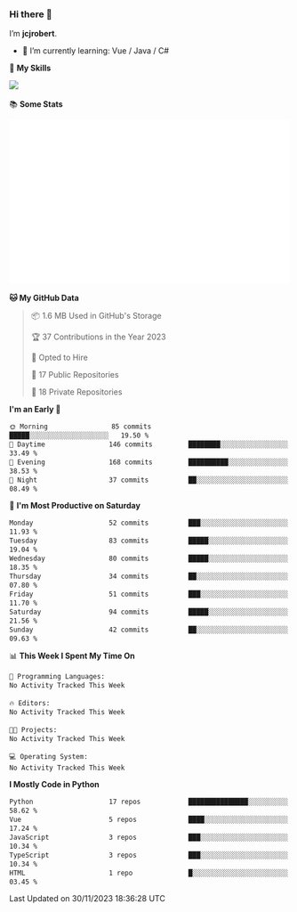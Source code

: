 ### Hi there 👋

I’m **jcjrobert**.

- 🌱 I’m currently learning: Vue / Java / C#

🌟 **My Skills**

![](https://img.shields.io/badge/-Python-3e74a2?style=flat-square&logo=Python&logoColor=fff)

📚 **Some Stats**

![](https://github.com/jcjrobert/github-stats/blob/master/generated/overview.svg)

<!--START_SECTION:waka-->
**🐱 My GitHub Data** 

> 📦 1.6 MB Used in GitHub's Storage 
 > 
> 🏆 37 Contributions in the Year 2023
 > 
> 💼 Opted to Hire
 > 
> 📜 17 Public Repositories 
 > 
> 🔑 18 Private Repositories 
 > 
**I'm an Early 🐤** 

```text
🌞 Morning                85 commits          █████░░░░░░░░░░░░░░░░░░░░   19.50 % 
🌆 Daytime                146 commits         ████████░░░░░░░░░░░░░░░░░   33.49 % 
🌃 Evening                168 commits         ██████████░░░░░░░░░░░░░░░   38.53 % 
🌙 Night                  37 commits          ██░░░░░░░░░░░░░░░░░░░░░░░   08.49 % 
```
📅 **I'm Most Productive on Saturday** 

```text
Monday                   52 commits          ███░░░░░░░░░░░░░░░░░░░░░░   11.93 % 
Tuesday                  83 commits          █████░░░░░░░░░░░░░░░░░░░░   19.04 % 
Wednesday                80 commits          █████░░░░░░░░░░░░░░░░░░░░   18.35 % 
Thursday                 34 commits          ██░░░░░░░░░░░░░░░░░░░░░░░   07.80 % 
Friday                   51 commits          ███░░░░░░░░░░░░░░░░░░░░░░   11.70 % 
Saturday                 94 commits          █████░░░░░░░░░░░░░░░░░░░░   21.56 % 
Sunday                   42 commits          ██░░░░░░░░░░░░░░░░░░░░░░░   09.63 % 
```


📊 **This Week I Spent My Time On** 

```text
💬 Programming Languages: 
No Activity Tracked This Week

🔥 Editors: 
No Activity Tracked This Week

🐱‍💻 Projects: 
No Activity Tracked This Week

💻 Operating System: 
No Activity Tracked This Week
```

**I Mostly Code in Python** 

```text
Python                   17 repos            ███████████████░░░░░░░░░░   58.62 % 
Vue                      5 repos             ████░░░░░░░░░░░░░░░░░░░░░   17.24 % 
JavaScript               3 repos             ███░░░░░░░░░░░░░░░░░░░░░░   10.34 % 
TypeScript               3 repos             ███░░░░░░░░░░░░░░░░░░░░░░   10.34 % 
HTML                     1 repo              █░░░░░░░░░░░░░░░░░░░░░░░░   03.45 % 
```




 Last Updated on 30/11/2023 18:36:28 UTC
<!--END_SECTION:waka-->
